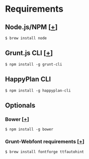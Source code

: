 # Requirements

## Node.js/NPM [[+](https://github.com/joyent/node/wiki/Installation)]

    $ brew install node

## Grunt.js CLI [[+](http://gruntjs.com/getting-started)]

    $ npm install -g grunt-cli

## HappyPlan CLI

    $ npm install -g happyplan-cli

## Optionals

### Bower [[+](https://github.com/bower/bower#installing-bower)]

    $ npm install -g bower

### Grunt-Webfont requirements [[+](https://github.com/sapegin/grunt-webfont#installation)]

    $ brew install fontforge ttfautohint
